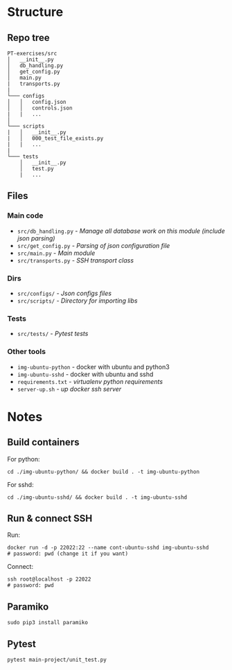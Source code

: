 # Structure  
## Repo tree  
```
PT-exercises/src
│   __init__.py
│   db_handling.py
│   get_config.py
│   main.py
|   transports.py
|
└─── configs
│   │   config.json
│   │   controls.json
|   |   ...
│   
└─── scripts
|   │   __init__.py
|   │   000_test_file_exists.py
|   |   ...
|
└─── tests
    │   __init__.py
    │   test.py
    |   ...
```
## Files  
### Main code  
- `src/db_handling.py` - *Manage all database work on this module (include json parsing)*
- `src/get_config.py` - *Parsing of json configuration file*
- `src/main.py` - *Main module*
- `src/transports.py` - *SSH transport class*
### Dirs  
- `src/configs/` - *Json configs files*
- `src/scripts/` - *Directory for importing libs*
### Tests  
- `src/tests/` - *Pytest tests*
### Other tools  
- `img-ubuntu-python` - docker with ubuntu and python3  
- `img-ubuntu-sshd` - docker with ubuntu and sshd 
- `requirements.txt` - *virtualenv python requirements*
- `server-up.sh` - *up docker ssh server*
# Notes  
## Build containers  
For python:  
```
cd ./img-ubuntu-python/ && docker build . -t img-ubuntu-python
```
For sshd:
```
cd ./img-ubuntu-sshd/ && docker build . -t img-ubuntu-sshd
```
## Run & connect SSH  
Run:
```
docker run -d -p 22022:22 --name cont-ubuntu-sshd img-ubuntu-sshd 
# password: pwd (change it if you want)
```
Connect:
```
ssh root@localhost -p 22022
# password: pwd
```
## Paramiko  
```
sudo pip3 install paramiko
```
## Pytest  
```
pytest main-project/unit_test.py
```
